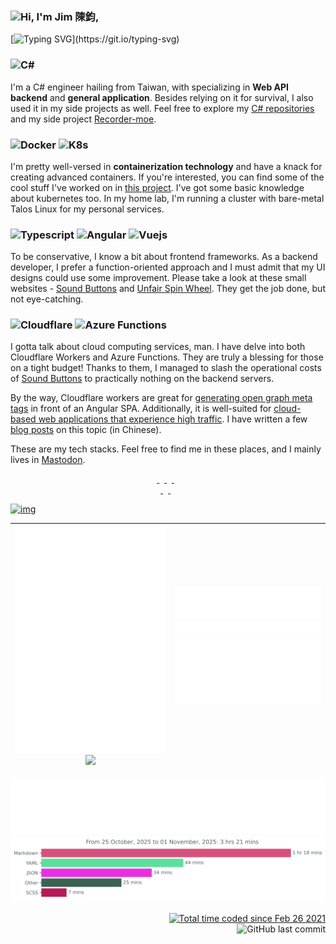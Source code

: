 ### <img src="https://media.giphy.com/media/hvRJCLFzcasrR4ia7z/giphy.gif" width=40 />Hi, I'm Jim 陳鈞,

[![Typing SVG](https://readme-typing-svg.demolab.com/?lines=from+Taiwan!;a+professional+C%23+developer.;a+advocate+for+open+source.;familiar+with+containerization.;know+a+bit+about+Typescript,+Angular,+and+Vuejs.)](https://git.io/typing-svg)

### ![C#](https://img.shields.io/badge/C%23-239120?style=for-the-badge&logo=csharp&logoColor=white) 

I'm a C# engineer hailing from Taiwan, with specializing in **Web API backend** and **general application**. Besides relying on it for survival, I also used it in my side projects as well. Feel free to explore my [C# repositories](https://github.com/jim60105?tab=repositories&q=&type=&language=c%23&sort=) and my side project [Recorder-moe](https://github.com/Recorder-moe).

### ![Docker](https://img.shields.io/badge/Docker-2CA5E0?style=for-the-badge&logo=docker&logoColor=white) ![K8s](https://img.shields.io/badge/kubernetes-326ce5.svg?&style=for-the-badge&logo=kubernetes&logoColor=white)

I'm pretty well-versed in **containerization technology** and have a knack for creating advanced containers. If you're interested, you can find some of the cool stuff I've worked on in [this project](https://github.com/jim60105/Dockerfile-template). I've got some basic knowledge about kubernetes too. In my home lab, I'm running a cluster with bare-metal Talos Linux for my personal services.

### ![Typescript](https://img.shields.io/badge/TypeScript-007ACC?style=for-the-badge&logo=typescript&logoColor=white) ![Angular](https://img.shields.io/badge/Angular-DD0031?style=for-the-badge&logo=angular&logoColor=white) ![Vuejs](https://img.shields.io/badge/Vue%20js-35495E?style=for-the-badge&logo=vuedotjs&logoColor=4FC08D)

To be conservative, I know a bit about frontend frameworks. As a backend developer, I prefer a function-oriented approach and I must admit that my UI designs could use some improvement. Please take a look at these small websites - [Sound Buttons](https://github.com/sound-buttons) and [Unfair Spin Wheel](https://github.com/jim60105/UnfairSpinWheel). They get the job done, but not eye-catching.

### ![Cloudflare](https://img.shields.io/badge/Cloudflare-F38020?style=for-the-badge&logo=Cloudflare&logoColor=white) ![Azure Functions](https://img.shields.io/badge/Azure_Functions-0062AD?style=for-the-badge&logo=azure-functions&logoColor=white)

I gotta talk about cloud computing services, man. I have delve into both Cloudflare Workers and Azure Functions. They are truly a blessing for those on a tight budget! Thanks to them, I managed to slash the operational costs of [Sound Buttons](https://github.com/sound-buttons/sound-buttons_upload-backend) to practically nothing on the backend servers.

By the way, Cloudflare workers are great for [generating open graph meta tags](https://github.com/Recorder-moe/OpenGraphTagBuilder) in front of an Angular SPA. Additionally, it is well-suited for [cloud-based web applications that experience high traffic](https://github.com/jim60105/simple-poll-system). I have written a few [blog posts](https://blog.maki0419.com/search/label/Cloudflare) on this topic (in Chinese).

These are my tech stacks. Feel free to find me in these places, and I mainly lives in [Mastodon](https://liker.social/@jim60105).

<p align='center'>
    <a href="http://blog.maki0419.com" target="_blank" rel="noopener noreferrer">
        <img src="https://github.com/jim60105/jim60105/raw/master/images/social/blogger.png" width="100px" alt="">
    </a>&nbsp;
    <a rel="me" href="https://liker.social/@jim60105" target="_blank" rel="noopener">
        <img src="https://github.com/jim60105/jim60105/raw/master/images/social/mastodon.png" width="100px" alt="">
    </a>&nbsp;
    <a href="https://www.facebook.com/jim60105/" target="_blank" rel="noopener noreferrer">
        <img src="https://github.com/jim60105/jim60105/raw/master/images/social/facebook.png" width="100px" alt="">
    </a>&nbsp;
    <a href="https://x.com/jim60105" target="_blank" rel="noopener noreferrer">
        <img src="https://github.com/jim60105/jim60105/raw/master/images/social/x.png" width="100px" alt="">
    </a><br>
    <a href="https://github.com/jim60105" target="_blank" rel="noopener noreferrer">
        <img src="https://github.com/jim60105/jim60105/raw/master/images/social/github.png" width="100px" alt="">
    </a>&nbsp;
    <a href="https://liker.land/jim60105" target="_blank" rel="noopener noreferrer">
        <img src="https://github.com/jim60105/jim60105/raw/master/images/social/likecoin.png" width="100px" alt="">
    </a>&nbsp;
    <a href="https://go-find.me/jim60105" target="_blank" rel="noopener noreferrer">
        <img src="https://github.com/jim60105/jim60105/raw/master/images/social/gofind.png" width="100px" alt="">
    </a>
</p>

[![img](https://github.com/jim60105/jim60105/raw/master/images/banner.png)](https://blog.maki0419.com/2020/03/niz-atom68-micro82.html)

<!-- prettier-ignore -->
<table>
<thead>
<tr>
<th width="500px"><img src="https://github.com/jim60105/jim60105/raw/master/images/metrics/base-metrics.svg"/><br><img src="https://github.com/jim60105/jim60105/raw/master/images/metrics/achievements.svg" /></th>
<th width="500px"><a href="https://github.com/jim60105?tab=repositories"><img src="https://github.com/jim60105/jim60105/raw/master/images/metrics/activity-metrics.svg"/><br><img src="https://github.com/jim60105/jim60105/raw/master/images/metrics/habits-metrics.svg" /></a><a href="https://blog.maki0419.com/"><img src="https://github.com/jim60105/jim60105/raw/master/images/metrics/blog.svg" /></a></th>
</tr>
</thead>
<tbody>
</tbody>
</table>

<p align='center'>
<img src="https://github.com/jim60105/jim60105/raw/master/images/metrics/wakatime.svg" /><br>
<img src="https://github.com/jim60105/jim60105/raw/master/images/stat.svg"/>
</p>
<p align='right'>
    <a href="https://wakatime.com/@9646c960-8448-40df-9125-0c72a729c33c" title="Total time coded since Feb 26 2021"><img src="https://wakatime.com/badge/user/9646c960-8448-40df-9125-0c72a729c33c.svg" alt="Total time coded since Feb 26 2021" /></a><br>
    <img alt="GitHub last commit" src="https://img.shields.io/github/last-commit/jim60105/jim60105?label=Last%20Update&style=flat-square">
</p>
